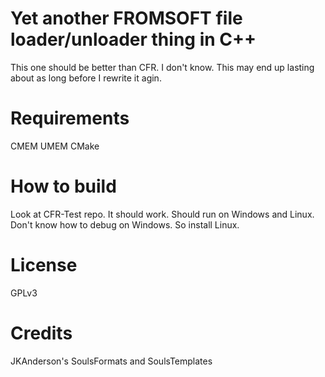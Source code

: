 # Yet another FROMSOFT file loader/unloader thing in C++
This one should be better than CFR. I don't know. This may end up lasting about as long before I rewrite it agin.

# Requirements
CMEM
UMEM
CMake

# How to build
Look at CFR-Test repo. It should work.
Should run on Windows and Linux. Don't know how to debug on Windows. So install Linux.

# License
GPLv3

# Credits
JKAnderson's SoulsFormats and SoulsTemplates